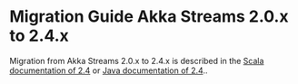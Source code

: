 <a id="migration-streams-2-0-2-4-scala"></a>
# Migration Guide Akka Streams 2.0.x to 2.4.x

Migration from Akka Streams 2.0.x to 2.4.x is described in the 
[Scala documentation of 2.4](http://doc.akka.io/docs/akka/2.4/scala/stream/migration-guide-2.0-2.4-scala.html) or
[Java documentation of 2.4](http://doc.akka.io/docs/akka/2.4/java/stream/migration-guide-2.0-2.4-java.html)..

